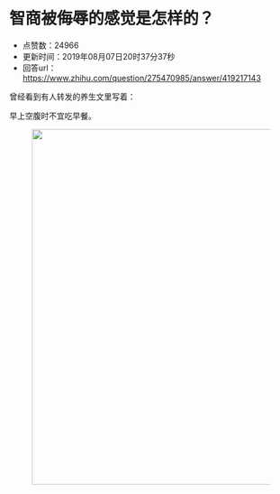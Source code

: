 # 智商被侮辱的感觉是怎样的？
- 点赞数：24966
- 更新时间：2019年08月07日20时37分37秒
- 回答url：https://www.zhihu.com/question/275470985/answer/419217143
<body>
 <p data-pid="qBWfaeyt">曾经看到有人转发的养生文里写着：</p>
 <p data-pid="tb3oZ_uW">早上空腹时不宜吃早餐。</p>
 <figure data-size="normal">
  <img src="https://picx.zhimg.com/50/v2-5113c35ac42369fed8730dd715b67026_720w.jpg?source=1940ef5c" data-rawwidth="630" data-rawheight="477" data-size="normal" data-caption="" data-original-token="v2-75e08e717b516ef6b67946e609376952" data-default-watermark-src="https://pic1.zhimg.com/50/v2-21716134733d1716ba1bbc65b78bbe87_720w.jpg?source=1940ef5c" class="origin_image zh-lightbox-thumb" width="630" data-original="https://pica.zhimg.com/v2-5113c35ac42369fed8730dd715b67026_r.jpg?source=1940ef5c">
 </figure>
 <p></p>
</body>
